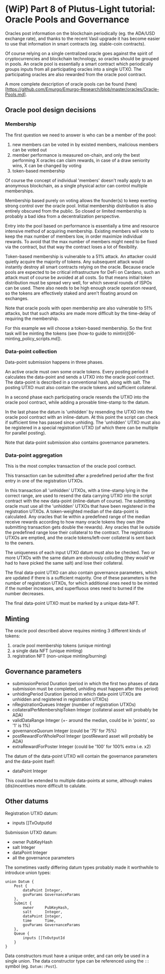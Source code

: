 # (WiP) Part 8 of Plutus-Light tutorial: Oracle Pools and Governance

Oracles post information on the blockchain periodically (eg. the ADA/USD exchange rate), and thanks to the recent Vasil upgrade it has become easier to use that information in smart contracts (eg. stable-coin contracts).

Of course relying on a single centralized oracle goes against the spirit of cryptocurrencies and blockchain technology, so oracles should be grouped in pools. An oracle pool is essentially a smart contract which periodically groups inputs from all participating oracles into a single UTXO. The participating oracles are also rewarded from the oracle pool contract.

A more complete description of oracle pools can be found (here)[https://github.com/Emurgo/Emurgo-Research/blob/master/oracles/Oracle-Pools.md].

## Oracle pool design decisions

### Membership
The first question we need to answer is who can be a member of the pool:
 1. new members can be voted in by existed members, malicious members can be voted out
 2. member performance is measured on-chain, and only the best performing X oracles can claim rewards, in case of a draw seniority wins, X can be changed by voting
 3. token-based membership

Of course the concept of individual 'members' doesn't really apply to an anonymous blockchain, as a single physical actor can control multiple memberships.
 
Membership based purely on voting allows the founder(s) to keep exerting strong control over the oracle pool. Initial membership distribution is also entirely obscured from the public. So closed or limited membership is probably a bad idea from a decentralization perspective.

Entry into the pool based on performance is essentially a time and resource intensive method of acquiring membership. Existing members will vote to keep the max number of members low, in order maximize individual rewards. To avoid that the max number of members might need to be fixed via the contract, but that way the contract loses a lot of flexibility.

Token-based membership is vulnerable to a 51% attack. An attacker could quietly acquire the majority of tokens. Any subsequent attack would instantly destroy all smart contracts relying on the oracle. Because oracle pools are expected to be critical infrastructure for DeFi on Cardano, such an attack must of course be avoided at all costs. So that means initial token distribution must be spread very well, for which several rounds of ISPOs can be used. There also needs to be high enough oracle operation reward, so the tokens are effectively staked and aren't floating around on exchanges.

Note that oracle pools with open membership are also vulnerable to 51% attacks, but that such attacks are made more difficult by the time-delay of requiring the membership.

For this example we will choose a token-based membership. So the first task will be minting the tokens (see (how-to guide to mintin)[06-minting_policy_scripts.md]).

### Data-point collection
Data-point submission happens in three phases.

An active oracle must own some oracle tokens. Every posting period it calculates the data-point and sends a UTXO into the oracle pool contract. The data-point is described in a conventional hash, along with salt. The posting UTXO must also contain the oracle tokens and sufficient collateral.

In a second phase each participating oracle resends the UTXO into the oracle pool contract, while adding a provable time-stamp to the datum.

In the last phase the datum is 'unhidden' by resending the UTXO into the oracle pool contract with an inline-datum. At this point the script can check if sufficient time has passed since unhiding. The 'unhidden' UTXO must also be registered in a special registration UTXO (of which there can be multiple for parallel posting).

Note that data-point submission also contains governance parameters.

### Data-point aggregation
This is the most complex transaction of the oracle pool contract.

This transaction can be submitted after a predefined period after the first entry in one of the registration UTXOs.

In this transaction all 'unhidden' UTXOs, with a time-stamp lying in the correct range, are used to resend the data carrying UTXO into the script contract with the new data-point (inline-datum of course). The submitting oracle must use all the 'unhidden' UTXOs that have been registered in the registration UTXOs. A token-weighted median of the data-point is calculated. Any oracles that lie within a predefined range of the median receive rewards according to how many oracle tokens they own (the submitting transaction gets double the rewards). Any oracles that lie outside the predefined range lose their collateral to the contract. The registration UTXOs are emptied, and the oracle tokens/left-over collateral is sent back to the owners.

The uniqueness of each input UTXO datum must also be checked. Two or more UTXOs with the same datum are obviously colluding (they would've had to have picked the same salt) and lose their collateral. 

The final data-point UTXO can also contain governance parameters, which are updated if there is a sufficient majority. One of these parameters is the number of registration UTXOs, for which additional ones need to be minted if the number increases, and superfluous ones need to burned if the number decreases.

The final data-point UTXO must be marked by a unique data-NFT.

## Minting
The oracle pool described above requires minting 3 different kinds of tokens:
1. oracle pool membership tokens (unique minting)
2. a single data NFT (unique minting)
3. registration NFT (non-unique minting/burning)

## Governance parameters
* submissionPeriod             Duration (period in which the first two phases of data submission must be completed, unhiding must happen after this period)
* unhidingPeriod               Duration (period in which data-point UTXOs are unhidden and registered in registration UTXOs)
* nRegistrationQueues          Integer (number of registration UTXOs)
* collateralPerMembershipToken Integer (collateral asset will probably be ADA)
* validDataRange               Integer (+- around the median, could be in 'points', so '1' is 1%)
* governanceQuorum             Integer (could be '75' for 75%)
* postRewardForWholePool       Integer (postReward asset will probably be ADA)
* extraRewardForPoster         Integer (could be '100' for 100% extra i.e. x2)

The datum of the data-point UTXO will contain the governance parameters and the data-point itself:
* dataPoint  Integer

This could be extended to multiple data-points at some, although makes (dis)incentives more difficult to calulate.

## Other datums
Registration UTXO datum:
* inputs []TxOutputId

Submission UTXO datum:
* owner     PubKeyHash
* salt      Integer
* dataPoint Integer
* all the governance parameters

The sometimes vastly differing datum types probably made it worthwhile to introduce union types:
```golang
union Datum {
    Post {
        dataPoint Integer,
        govParams GovernanceParams
    }, 
    Submit {
        owner     PubKeyHash,
        salt      Integer,
        dataPoint Integer,
        time      Time,
        govParams GovernanceParams
    },
    Queue {
        inputs []TxOutputId
    }
}
```

Data constructors must have a unique order, and can only be used in a single union. The data constructor type can be referenced using the `::` symbol (eg. `Datum::Post`).